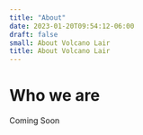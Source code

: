 ```yaml
---
title: "About"
date: 2023-01-20T09:54:12-06:00
draft: false
small: About Volcano Lair
title: About Volcano Lair
---
```


# Who we are
Coming Soon
